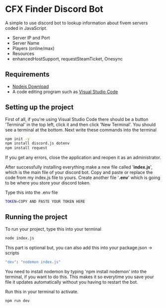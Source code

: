 
# CFX Finder Discord Bot

A simple to use discord bot to lookup information about fivem servers coded in JavaScript.
* Server IP and Port
* Server Name
* Players (online/max)
* Resources
* enhancedHostSupport, requestSteamTicket, Onesync







## Requirements

* [Nodejs Download](https://nodejs.org/en/)
* A code editing program such as [Visual Studio Code](https://code.visualstudio.com/)


## Setting up the project

First of all, if you're using Visual Studio Code there should be a button 'Terminal' in the top left, click it and then click 
'New Terminal'. You should see a terminal at the bottom. Next write these commands into the terminal
```bash
npm init -y
npm install discord.js dotenv
npm install request
```
If you get any errors, close the application and reopen it as an administrator.

After successfully installing everything make a new file called '**index.js**', which is the main file of your discord bot. Copy and paste or replace the code from my index.js file to yours. Create another file '**.env**' which is going to be where you store your discord token.

Type this into the .env file
```bash
TOKEN=COPY AND PASTE YOUR TOKEN HERE
```


## Running the project

To run your project, type this into your terminal
```bash
node index.js
```
This part is optional but, you can also add this into your package.json -> scripts 
```bash
"dev": "nodemon index.js"
```
You need to install nodemon by typing 'npm install nodemon' into the terminal, if you want to do this.
This makes it so everytime you save your file it updates automatically without you having to restart the bot.

Run this in your terminal to activate.
```bash
npm run dev
```
